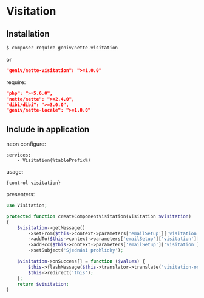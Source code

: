 Visitation
==========

Installation
------------

```sh
$ composer require geniv/nette-visitation
```
or
```json
"geniv/nette-visitation": ">=1.0.0"
```

require:
```json
"php": ">=5.6.0",
"nette/nette": ">=2.4.0",
"dibi/dibi": ">=3.0.0",
"geniv/nette-locale": ">=1.0.0"
```

Include in application
----------------------

neon configure:
```neon
services:
    - Visitation(%tablePrefix%)
```

usage:
```latte
{control visitation}
```

presenters:
```php
use Visitation;

protected function createComponentVisitation(Visitation $visitation)
{
    $visitation->getMessage()
        ->setFrom($this->context->parameters['emailSetup']['visitation']['from'])
        ->addTo($this->context->parameters['emailSetup']['visitation']['to'])
        ->addBcc($this->context->parameters['emailSetup']['visitation']['bcc'])
        ->setSubject('Sjednání prohlídky');

    $visitation->onSuccess[] = function ($values) {
        $this->flashMessage($this->translator->translate('visitation-onsuccess'), 'info');
        $this->redirect('this');
    };
    return $visitation;
}
```
